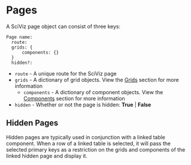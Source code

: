 # Pages

A SciViz page object can consist of three keys:

```
Page name:
  route:
  grids: {
      components: {}
  }
  hidden?:
```

 - `route` - A unique route for the SciViz page
 - `grids` - A dictionary of grid objects. View the [Grids](./grids.md) section for more information
   - `components` - A dictionary of component objects. View the [Components](./components.md) section for more information
 - `hidden` - Whether or not the page is hidden: **True** | **False**

 ## Hidden Pages

 Hidden pages are typically used in conjunction with a linked table component. When a row of a linked table is selected, it will pass the selected primary keys as a restriction on the grids and components of the linked hidden page and display it.